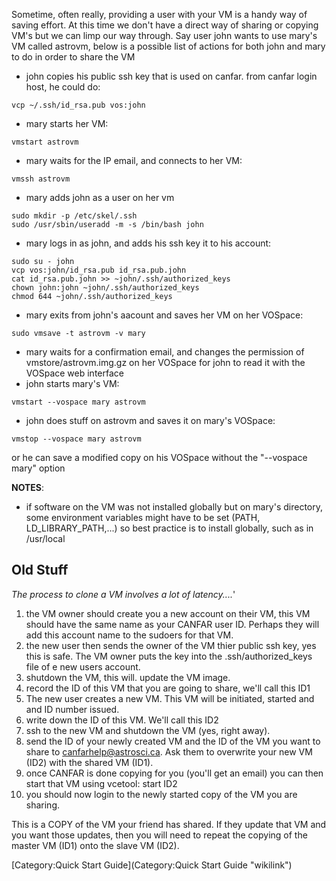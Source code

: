Sometime, often really, providing a user with your VM is a handy way of saving effort. At this time we don't have a direct way of sharing or copying VM's but we can limp our way through. Say user john wants to use mary's VM called astrovm, below is a possible list of actions for both john and mary to do in order to share the VM

-   john copies his public ssh key that is used on canfar. from canfar login host, he could do:

<!-- -->

    vcp ~/.ssh/id_rsa.pub vos:john

-   mary starts her VM:

<!-- -->

    vmstart astrovm

-   mary waits for the IP email, and connects to her VM:

<!-- -->

    vmssh astrovm

-   mary adds john as a user on her vm

<!-- -->

    sudo mkdir -p /etc/skel/.ssh
    sudo /usr/sbin/useradd -m -s /bin/bash john

-   mary logs in as john, and adds his ssh key it to his account:

<!-- -->

    sudo su - john
    vcp vos:john/id_rsa.pub id_rsa.pub.john
    cat id_rsa.pub.john >> ~john/.ssh/authorized_keys
    chown john:john ~john/.ssh/authorized_keys
    chmod 644 ~john/.ssh/authorized_keys

-   mary exits from john's aacount and saves her VM on her VOSpace:

<!-- -->

    sudo vmsave -t astrovm -v mary

-   mary waits for a confirmation email, and changes the permission of vmstore/astrovm.img.gz on her VOSpace for john to read it with the VOSpace web interface
-   john starts mary's VM:

<!-- -->

    vmstart --vospace mary astrovm

-   john does stuff on astrovm and saves it on mary's VOSpace:

<!-- -->

    vmstop --vospace mary astrovm

or he can save a modified copy on his VOSpace without the "--vospace mary" option

**NOTES**:

-   if software on the VM was not installed globally but on mary's directory, some environment variables might have to be set (PATH, LD\_LIBRARY\_PATH,...) so best practice is to install globally, such as in /usr/local

Old Stuff
---------

*The process to clone a VM involves a lot of latency....*'

1.  the VM owner should create you a new account on their VM, this VM should have the same name as your CANFAR user ID. Perhaps they will add this account name to the sudoers for that VM.
2.  the new user then sends the owner of the VM thier public ssh key, yes this is safe. The VM owner puts the key into the .ssh/authorized\_keys file of e new users account.
3.  shutdown the VM, this will. update the VM image.
4.  record the ID of this VM that you are going to share, we'll call this ID1
5.  The new user creates a new VM. This VM will be initiated, started and and ID number issued.
6.  write down the ID of this VM. We'll call this ID2
7.  ssh to the new VM and shutdown the VM (yes, right away).
8.  send the ID of your newly created VM and the ID of the VM you want to share to canfarhelp@astrosci.ca. Ask them to overwrite your new VM (ID2) with the shared VM (ID1).
9.  once CANFAR is done copying for you (you'll get an email) you can then start that VM using vcetool: start ID2
10. you should now login to the newly started copy of the VM you are sharing.

This is a COPY of the VM your friend has shared. If they update that VM and you want those updates, then you will need to repeat the copying of the master VM (ID1) onto the slave VM (ID2).

[Category:Quick Start Guide](Category:Quick Start Guide "wikilink")
